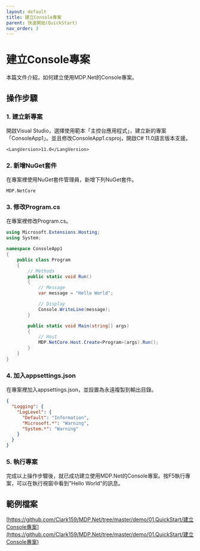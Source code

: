 ```yaml
---
layout: default
title: 建立Console專案
parent: 快速開始(QuickStart)
nav_order: 3
---
```


# 建立Console專案

本篇文件介紹，如何建立使用MDP.Net的Console專案。

## 操作步驟

### 1. 建立新專案

開啟Visual Studio，選擇使用範本「主控台應用程式」，建立新的專案「ConsoleApp1」。並且修改ConsoleApp1.csproj，開啟C# 11.0語言版本支援。

```
<LangVersion>11.0</LangVersion>
```

### 2. 新增NuGet套件

在專案裡使用NuGet套件管理員，新增下列NuGet套件。

```
MDP.NetCore
```

### 3. 修改Program.cs

在專案裡修改Program.cs。

```csharp
using Microsoft.Extensions.Hosting;
using System;

namespace ConsoleApp1
{
    public class Program
    {
        // Methods
        public static void Run()
        {
            // Message
            var message = "Hello World";

            // Display
            Console.WriteLine(message);
        }

        public static void Main(string[] args)
        {
            // Host
            MDP.NetCore.Host.Create<Program>(args).Run();
        }
    }
}
```

### 4. 加入appsettings.json

在專案裡加入appsettings.json，並設置為永遠複製到輸出目錄。

```json
{
  "Logging": {
    "LogLevel": {
      "Default": "Information",
      "Microsoft.*": "Warning",
      "System.*": "Warning"
    }
  }
}
```

### 5. 執行專案

完成以上操作步驟後，就已成功建立使用MDP.Net的Console專案。按F5執行專案，可以在執行視窗中看到"Hello World"的訊息。

## 範例檔案

[https://github.com/Clark159/MDP.Net/tree/master/demo/01.QuickStart/建立Console專案](https://github.com/Clark159/MDP.Net/tree/master/demo/01.QuickStart/建立Console專案)
